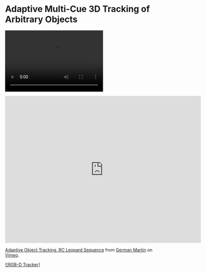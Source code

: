 # Adaptive Multi-Cue 3D Tracking of Arbitrary Objects
<video src="http://player.vimeo.com/video/33781357" width="320" height="200" controls preload></video>

<iframe src="https://player.vimeo.com/video/33781357" width="640" height="480" frameborder="0" webkitallowfullscreen mozallowfullscreen allowfullscreen> </iframe>
<p><a href="https://vimeo.com/33781357">Adaptive Object Tracking. RC Leopard Sequence</a> from <a href="https://vimeo.com/germanmg">German Martin</a> on <a href="https://vimeo.com">Vimeo</a>.</p>


[![RGB-D Tracker]](http://player.vimeo.com/video/33781357 "RGB-D Tracker")
